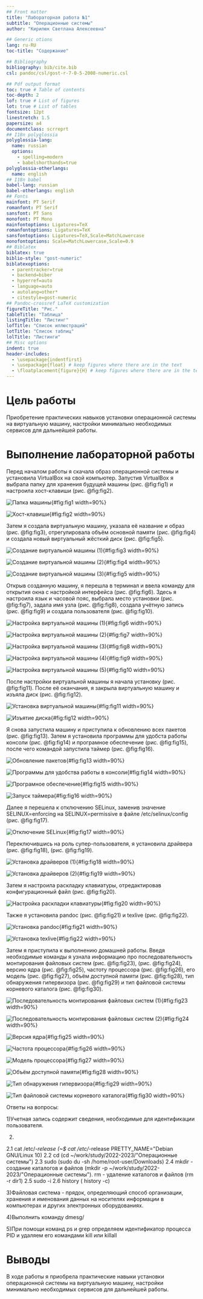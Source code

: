 ```yaml
---
## Front matter
title: "Лабораторная работа №1"
subtitle: "Операционные системы"
author: "Кирилюк Светлана Алексеевна"

## Generic otions
lang: ru-RU
toc-title: "Содержание"

## Bibliography
bibliography: bib/cite.bib
csl: pandoc/csl/gost-r-7-0-5-2008-numeric.csl

## Pdf output format
toc: true # Table of contents
toc-depth: 2
lof: true # List of figures
lot: true # List of tables
fontsize: 12pt
linestretch: 1.5
papersize: a4
documentclass: scrreprt
## I18n polyglossia
polyglossia-lang:
  name: russian
  options:
	- spelling=modern
	- babelshorthands=true
polyglossia-otherlangs:
  name: english
## I18n babel
babel-lang: russian
babel-otherlangs: english
## Fonts
mainfont: PT Serif
romanfont: PT Serif
sansfont: PT Sans
monofont: PT Mono
mainfontoptions: Ligatures=TeX
romanfontoptions: Ligatures=TeX
sansfontoptions: Ligatures=TeX,Scale=MatchLowercase
monofontoptions: Scale=MatchLowercase,Scale=0.9
## Biblatex
biblatex: true
biblio-style: "gost-numeric"
biblatexoptions:
  - parentracker=true
  - backend=biber
  - hyperref=auto
  - language=auto
  - autolang=other*
  - citestyle=gost-numeric
## Pandoc-crossref LaTeX customization
figureTitle: "Рис."
tableTitle: "Таблица"
listingTitle: "Листинг"
lofTitle: "Список иллюстраций"
lotTitle: "Список таблиц"
lolTitle: "Листинги"
## Misc options
indent: true
header-includes:
  - \usepackage{indentfirst}
  - \usepackage{float} # keep figures where there are in the text
  - \floatplacement{figure}{H} # keep figures where there are in the text
---
```


# Цель работы

Приобретение практических навыков установки операционной системы на виртуальную машину, настройки минимально необходимых сервисов для дальнейшей работы.


# Выполнение лабораторной работы

Перед началом работы я скачала образ операционной системы и установила VirtualBox на свой компьютер. Запустив VirtualBox я выбрала папку для хранения будущей машины (рис. @fig:fig1) и настроила хост-клавиши (рис. @fig:fig2).

![Папка машины](image/fig1.png){#fig:fig1 width=90%}

![Хост-клавиши](image/fig2.png){#fig:fig2 width=90%}

Затем я создала виртуальную машину, указала её название и образ (рис. @fig:fig3), отрегулировала объём основной памяти (рис. @fig:fig4) и создала новый виртуальный жёсткий диск (рис. @fig:fig5).

![Создание виртуальной машины (1)](image/fig3.png){#fig:fig3 width=90%}

![Создание виртуальной машины (2)](image/fig4.png){#fig:fig4 width=90%}

![Создание виртуальной машины (3)](image/fig5.png){#fig:fig5 width=90%}

Открыв созданную машину, я перешла в терминал и ввела команду для открытия окна с настройкой интерфейса (рис. @fig:fig6). Здесь я настроила язык и часовой пояс, выбрала место установки (рис. @fig:fig7), задала имя узла (рис. @fig:fig8), создала учётную запись (рис. @fig:fig9) и создала пользователя (рис. @fig:fig10).

![Настройка виртуальной машины (1)](image/fig6.png){#fig:fig6 width=90%}

![Настройка виртуальной машины (2)](image/fig7.png){#fig:fig7 width=90%}

![Настройка виртуальной машины (3)](image/fig8.png){#fig:fig8 width=90%}

![Настройка виртуальной машины (4)](image/fig9.png){#fig:fig9 width=90%}

![Настройка виртуальной машины (5)](image/fig10.png){#fig:fig10 width=90%}

После настройки виртуальной машины я начала установку (рис. @fig:fig11). После её оканчания, я закрыла виртуальную машину и изъяла диск (рис. @fig:fig12).

![Установка виртуальной машины](image/fig11.png){#fig:fig11 width=90%}

![Изъятие диска](image/fig12.png){#fig:fig12 width=90%}

Я снова запустила машину и приступила к обновлению всех пакетов (рис. @fig:fig13). Затем я установила программы для удобста работы консоли (рис. @fig:fig14) и програмное обеспечение (рис. @fig:fig15), после чего командой запустила таймер (рис. @fig:fig16).

![Обновление пакетов](image/fig13.png){#fig:fig13 width=90%}

![Программы для удобства работы в консоли](image/fig14.png){#fig:fig14 width=90%}

![Програмное обеспечение](image/fig15.png){#fig:fig15 width=90%}

![Запуск таймера](image/fig16.png){#fig:fig16 width=90%}

Далее я перешела к отключению SELinux, заменив значение SELINUX=enforcing на SELINUX=permissive в файле /etc/selinux/config (рис. @fig:fig17).

![Отключение SELinux](image/fig17.png){#fig:fig17 width=90%}

Переключившись на роль супер-пользователя, я установила драйвера  (рис. @fig:fig18), (рис. @fig:fig19).

![Установка драйверов (1)](image/fig18.png){#fig:fig18 width=90%}

![Установка драйверов (2)](image/fig19.png){#fig:fig19 width=90%}

Затем я настроила раскладку клавиатуры, отредактировав конфигурационный файл (рис. @fig:fig20).

![Настройка раскладки клавиатуры](image/fig20.png){#fig:fig20 width=90%}

Также я установила pandoc (рис. @fig:fig21) и texlive (рис. @fig:fig22).

![Установка pandoc](image/fig21.png){#fig:fig21 width=90%}

![Установка texlive](image/fig22.png){#fig:fig22 width=90%}

Затем я приступила к выполнению домашней работы. Введя необходимые команды я узнала информацию про последовательность монтирования файловых систем (рис. @fig:fig23), (рис. @fig:fig24), версию ядра (рис. @fig:fig25), частоту процессора (рис. @fig:fig26), его модель (рис. @fig:fig27), объём доступной памяти (рис. @fig:fig28), тип обнаружения гипервизора (рис. @fig:fig29) и тип файловой системы корневого каталога (рис. @fig:fig30).

![Последовательность монтирования файловых систем (1)](image/fig23.png){#fig:fig23 width=90%}

![Последовательность монтирования файловых систем (2)](image/fig24.png){#fig:fig24 width=90%}

![Версия ядра](image/fig25.png){#fig:fig25 width=90%}

![Частота процессора](image/fig26.png){#fig:fig26 width=90%}

![Модель процессора](image/fig27.png){#fig:fig27 width=90%}

![Объём доступной памяти](image/fig28.png){#fig:fig28 width=90%}

![Тип обнаружения гипервизора](image/fig29.png){#fig:fig29 width=90%}

![Тип файловой системы корневого каталога](image/fig30.png){#fig:fig30 width=90%}


Ответы на вопросы:

1)Учетная запись содержит сведения, необходимые для идентификации пользователя.

2)
2.1 cat /etc/*-release (~$ cat /etc/*-release PRETTY_NAME="Debian GNU/Linux 10)
2.2 cd (cd ~/work/study/2022-2023/"Операционные системы")
2.3 sudo (sudo du -sh /home/root-user/Downloads)
2.4 mkdir - создание каталогов и файлов (mkdir -p ~/work/study/2022-2023/"Операционные системы"). rm - удаление каталогов и файлов (rm -r dir1)
2.5 sudo -i
2.6 history ( history -c)

3)Файловая система - прядок, определяющий способ организации, хранения и именования данных на носителях информации в компьютерах и других электронных оборудованиях.

4)Выполнить команду dmesg/

5)При помощи команд ps и grep определяем идентификатор процесса PID и удаляем его командами kill или killall

# Выводы

В ходе работы я приобрела практические навыки установки операционной системы на виртуальную машину, настройки минимально необходимых сервисов для дальнейшей работы.



